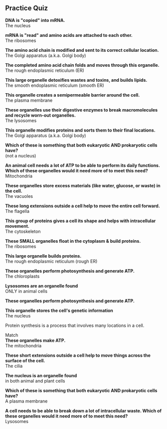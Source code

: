 ## Practice Quiz
**DNA is "copied" into mRNA.**   
The nucleus  

**mRNA is "read" and amino acids are attached to each other.**  
The ribosomes  

**The amino acid chain is modified and sent to its correct cellular location.**  
The Golgi apparatus (a.k.a. Golgi body)

**The completed amino acid chain folds and moves through this organelle.**  
The rough endoplasmic reticulum (ER)  

**This large organelle detoxifies wastes and toxins, and builds lipids.**  
The smooth endoplasmic reticulum (smooth ER)  

**This organelle creates a semipermeable barrier around the cell.**  
The plasma membrane  

**These organelles use their digestive enzymes to break macromolecules and recycle worn-out organelles.**  
The lysosomes  

**This organelle modifies proteins and sorts them to their final locations.**  
The Golgi apparatus (a.k.a. Golgi body)  

**Which of these is something that both eukaryotic AND prokaryotic cells have?**  
(not a nucleus)  

**An animal cell needs a lot of ATP to be able to perform its daily functions. Which of these organelles would it need more of to meet this need?**  
Mitochondria  

**These organelles store excess materials (like water, glucose, or waste) in the cell.**  
The vacuoles  

**These long extensions outside a cell help to move the entire cell forward.**  
The flagella  

**This group of proteins gives a cell its shape and helps with intracellular movement.**  
The cytoskeleton  

**These SMALL organelles float in the cytoplasm & build proteins.**  
The ribosomes  

**This large organelle builds proteins.**  
The rough endoplasmic reticulum (rough ER)  

**These organelles perform photosynthesis and generate ATP.**  
The chloroplasts  

**Lysosomes are an organelle found**  
ONLY in animal cells  


**These organelles perform photosynthesis and generate ATP.** 

**This organelle stores the cell's genetic information**  
The nucleus   

Protein synthesis is a process that involves many locations in a cell.


Match  
**These organelles make ATP.**   
The mitochondria 

**These short extensions outside a cell help to move things across the surface of the cell.**  
The cilia  

**The nucleus is an organelle found**  
in both animal and plant cells

**Which of these is something that both eukaryotic AND prokaryotic cells have?**  
A plasma membrane

**A cell needs to be able to break down a lot of intracellular waste. Which of these organelles would it need more of to meet this need?**   
Lysosomes  
